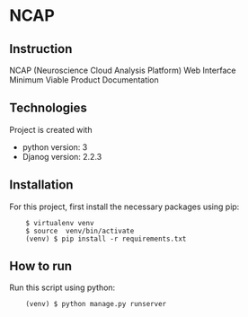 NCAP
=======

Instruction
------------

   NCAP (Neuroscience Cloud Analysis Platform) Web Interface <br/>
   Minimum Viable Product Documentation

 
 
Technologies
------------
 Project is created with
- python version: 3
- Djanog version: 2.2.3


Installation
------------
For this project, first install the necessary packages using pip:

        $ virtualenv venv
        $ source  venv/bin/activate
        (venv) $ pip install -r requirements.txt 


How to run
----------
Run this script using python:

        (venv) $ python manage.py runserver
